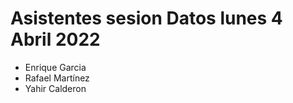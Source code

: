 # Asistentes sesion Datos lunes 4 Abril 2022
 * Enrique Garcia
 * Rafael Martínez
 * Yahir Calderon
